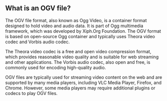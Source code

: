 ## What is an OGV file?

The OGV file format, also known as Ogg Video, is a container format designed to hold video and audio data. It is part of Ogg multimedia framework, which was developed by Xiph.Org Foundation. The OGV format is based on open-source Ogg container and typically uses Theora video codec and Vorbis audio codec.

The Theora video codec is a free and open video compression format, which provides reasonable video quality and is suitable for web streaming and other applications. The Vorbis audio codec, also open and free, is commonly used for encoding high-quality audio.

OGV files are typically used for streaming video content on the web and are supported by many media players, including VLC Media Player, Firefox, and Chrome. However, some media players may require additional plugins or codecs to play OGV files.

